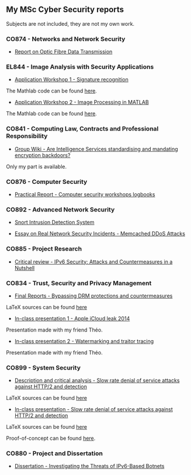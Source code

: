 ## My MSc Cyber Security reports

Subjects are not included, they are not my own work.

### CO874 - Networks and Network Security

* [Report on Optic Fibre Data Transmission](reports/CO874_OpticFibreDataTransmissionReport_BastienDhiver_bfrd2.pdf)

### EL844 - Image Analysis with Security Applications

* [Application Workshop 1 - Signature recognition](reports/EL844_workshop1Report_BastienDHIVER_bfrd2.pdf)

The Mathlab code can be found [here](reports/EL844_workshop1).

* [Application Workshop 2 - Image Processing in MATLAB](reports/EL844_workshop2Report_BastienDHIVER_bfrd2.pdf)

The Mathlab code can be found [here](reports/EL844_workshop2).

### CO841 - Computing Law, Contracts and Professional Responsibility

* [Group Wiki - Are Intelligence Services standardising and mandating encryption backdoors?](reports/CO841_wiki.md)

Only my part is available.

### CO876 - Computer Security

* [Practical Report - Computer security workshops logbooks](reports/CO876_PracticalReport_BastienDhiver_bfrd2.pdf)

### CO892 - Advanced Network Security

* [Snort Intrusion Detection System](reports/CO892_snortIntrusionDetectionSystemReport_BastienDHIVER_bfrd2.pdf)

* [Essay on Real Network Security Incidents - Memcached DDoS Attacks](reports/CO892_memcachedDDoSAttacksReport_BastienDHIVER_bfrd2.pdf)

### CO885 - Project Research

* [Critical review - IPv6 Security: Attacks and Countermeasures in a Nutshell](reports/CO885_criticalReview.md)

### CO834 - Trust, Security and Privacy Management

* [Final Reports - Bypassing DRM protections and countermeasures](reports/CO834_bypassingDRMs_BastienDHIVER_bfrd2.pdf)

LaTeX sources can be found [here](reports/CO834_bypassingDRMs_src)

* [In-class presentation 1 - Apple iCloud leak 2014](reports/CO834_icloud2014Leak.pdf)

Presentation made with my friend Théo.

* [In-class presentation 2 - Watermarking and traitor tracing](reports/CO834_watermarkingAndTraitorTracing.pdf)

Presentation made with my friend Théo.

### CO899 - System Security

* [Description and critical analysis - Slow rate denial of service attacks against HTTP/2 and detection](reports/CO899_criticalReview_BastienDHIVER_bfrd2.pdf)

LaTeX sources can be found [here](reports/CO899_criticalReview_src)

* [In-class presentation - Slow rate denial of service attacks against HTTP/2 and detection](reports/CO899_SlowRateDoSAttacksAgainstHTTP2AndDetection_criticalReview_BastienDHIVER_bfrd2.pdf)

LaTeX sources can be found [here](reports/CO899_prez_src)


Proof-of-concept can be found [here](https://github.com/Dhiver/SlowRate-HTTP2-DoS).

### CO880 - Project and Dissertation 

* [Dissertation - Investigating the Threats of IPv6-Based Botnets](reports/CO880_finaleDisseration_InvestigatingTheThreatsOfIPv6BasedBotnets_BastienDHIVER.pdf)
